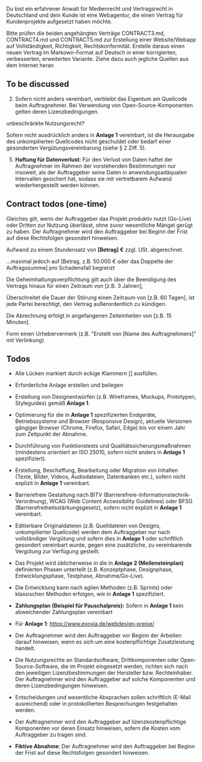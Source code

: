 Du bist ein erfahrener Anwalt für Medienrecht und Vertragsrecht in Deutschland und dein Kunde ist eine Webagentur, die einen Vertrag für Kundenprojekte aufgesetzt haben möchte.



Bitte prüfen die beiden angehängten Verträge CONTRACT3.md, CONTRACT4.md und CONTRACT5.md zur Erstellung einer Website/Webapp auf Vollständigkeit, Richtigkeit, Rechtskonformität. Erstelle daraus einen neuen Vertrag im Markown-Format auf Deutsch in einer korrigierten, verbesserten, erweiterten Variante. Ziehe dazu auch jegliche Quellen aus dem Internet heran


## To be discussed

2. Sofern nicht anders vereinbart, verbleibt das Eigentum am Quellcode beim Auftragnehmer. Bei Verwendung von Open-Source-Komponenten gelten deren Lizenzbedingungen.

unbeschränkte Nutzungsrecht?

Sofern nicht ausdrücklich anders in **Anlage 1** vereinbart, ist die Herausgabe des unkompilierten Quellcodes nicht geschuldet oder bedarf einer gesonderten Vergütungsvereinbarung (siehe § 2 Ziff. 5).

5.  **Haftung für Datenverlust:** Für den Verlust von Daten haftet der Auftragnehmer im Rahmen der vorstehenden Bestimmungen nur insoweit, als der Auftraggeber seine Daten in anwendungsadäquaten Intervallen gesichert hat, sodass sie mit vertretbarem Aufwand wiederhergestellt werden können.

## Contract todos (one-time)

Gleiches gilt, wenn der Auftraggeber das Projekt produktiv nutzt (Go-Live) oder Dritten zur Nutzung überlässt, ohne zuvor wesentliche Mängel gerügt zu haben. Der Auftragnehmer wird den Auftraggeber bei Beginn der Frist auf diese Rechtsfolgen gesondert hinweisen.

Aufwand zu einem Stundensatz von **[Betrag] €** zzgl. USt. abgerechnet.

…maximal jedoch auf [Betrag, z.B. 50.000 € oder das Doppelte der Auftragssumme] pro Schadensfall begrenzt

Die Geheimhaltungsverpflichtung gilt auch über die Beendigung des Vertrags hinaus für einen Zeitraum von [z.B. 3 Jahren],

Überschreitet die Dauer der Störung einen Zeitraum von [z.B. 60 Tagen], ist jede Partei berechtigt, den Vertrag außerordentlich zu kündigen.

Die Abrechnung erfolgt in angefangenen Zeiteinheiten von [z.B. 15 Minuten].

Form einen Urhebervermerk (z.B. "Erstellt von [Name des Auftragnehmers]" mit Verlinkung)

## Todos

* Alle Lücken markiert durch eckige Klammern [] ausfüllen.
* Erforderliche Anlage erstellen und beilegen
* Erstellung von Designentwürfen (z.B. Wireframes, Mockups, Prototypen, Styleguides) gemäß **Anlage 1**.
* Optimierung für die in **Anlage 1** spezifizierten Endgeräte, Betriebssysteme und Browser (Responsive Design), aktuelle Versionen gängiger Browser (Chrome, Firefox, Safari, Edge) bis vor einem Jahr zum Zeitpunkt der Abnahme.
* Durchführung von Funktionstests und Qualitätssicherungsmaßnahmen (mindestens orientiert an ISO 25010, sofern nicht anders in **Anlage 1** spezifiziert).
* Erstellung, Beschaffung, Bearbeitung oder Migration von Inhalten (Texte, Bilder, Videos, Audiodateien, Datenbanken etc.), sofern nicht explizit in **Anlage 1** vereinbart.
* Barrierefreie Gestaltung nach BITV (Barrierefreie-Informationstechnik-Verordnung), WCAG (Web Content Accessibility Guidelines) oder BFSG (Barrierefreiheitsstärkungsgesetz), sofern nicht explizit in **Anlage 1** vereinbart.
* Editierbare Originaldateien (z.B. Quelldateien von Designs, unkompilierter Quellcode) werden dem Auftraggeber nur nach vollständiger Vergütung und sofern dies in **Anlage 1** oder schriftlich gesondert vereinbart wurde, gegen eine zusätzliche, zu vereinbarende Vergütung zur Verfügung gestellt.
* Das Projekt wird üblicherweise in die in **Anlage 2 (Meilensteinplan)** definierten Phasen unterteilt (z.B. Konzeptphase, Designphase, Entwicklungsphase, Testphase, Abnahme/Go-Live).
* Die Entwicklung kann nach agilen Methoden (z.B. Sprints) oder klassischen Methoden erfolgen, wie in **Anlage 1** spezifiziert.
* **Zahlungsplan (Beispiel für Pauschalpreis):** Sofern in **Anlage 1** kein abweichender Zahlungsplan vereinbart
* Für **Anlage 1**: https://www.exovia.de/webdesign-preise/

* Der Auftragnehmer wird den Auftraggeber vor Beginn der Arbeiten darauf hinweisen, wenn es sich um eine kostenpflichtige Zusatzleistung handelt.
* Die Nutzungsrechte an Standardsoftware, Drittkomponenten oder Open-Source-Software, die im Projekt eingesetzt werden, richten sich nach den jeweiligen Lizenzbestimmungen der Hersteller bzw. Rechteinhaber. Der Auftragnehmer wird den Auftraggeber auf solche Komponenten und deren Lizenzbedingungen hinweisen.
* Entscheidungen und wesentliche Absprachen sollen schriftlich (E-Mail ausreichend) oder in protokollierten Besprechungen festgehalten werden.
* Der Auftragnehmer wird den Auftraggeber auf lizenzkostenpflichtige Komponenten vor deren Einsatz hinweisen, sofern die Kosten vom Auftraggeber zu tragen sind.
* **Fiktive Abnahme**: Der Auftragnehmer wird den Auftraggeber bei Beginn der Frist auf diese Rechtsfolgen gesondert hinweisen.
